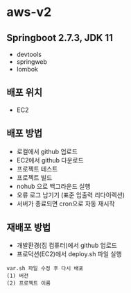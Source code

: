 # aws-v2

## Springboot 2.7.3, JDK 11
- devtools
- springweb
- lombok

## 배포 위치 
- EC2

## 배포 방법
- 로컬에서 github 업로드
- EC2에서 github 다운로드
- 프로젝트 테스트
- 프로젝트 빌드
- nohub 으로 백그라운드 실행
- 오류 로그 남기기 (표준 입출력 리다이렉션)
- 서버가 종료되면 cron으로 자동 재시작


## 재배포 방법
- 개발환경(집 컴퓨터)에서 github 업로드
- 프로덕션(EC2)에서 deploy.sh 파일 실행

```
var.sh 파일 수정 후 다시 배포
(1) 버전
(2) 프로젝트 이름
```
